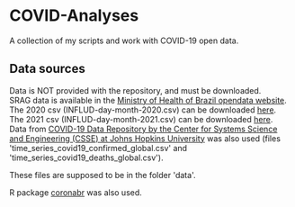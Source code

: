 # COVID-Analyses
A collection of my scripts and work with COVID-19 open data.  

## Data sources
Data is NOT provided with the repository, and must be downloaded.  
SRAG data is available in the [Ministry of Health of Brazil opendata website](https://opendatasus.saude.gov.br/).  
The 2020 csv (INFLUD-day-month-2020.csv) can be downloaded [here](https://opendatasus.saude.gov.br/dataset/bd-srag-2020).  
The 2021 csv (INFLUD-day-month-2021.csv) can be downloaded [here](https://opendatasus.saude.gov.br/dataset/bd-srag-2021).  
Data from [COVID-19 Data Repository by the Center for Systems Science and Engineering (CSSE) at Johns Hopkins University](https://github.com/CSSEGISandData/COVID-19) was also used (files 'time_series_covid19_confirmed_global.csv' and 'time_series_covid19_deaths_global.csv').  
  
These files are supposed to be in the folder 'data'.  
  
R package [coronabr](https://github.com/liibre/coronabr) was also used.  
